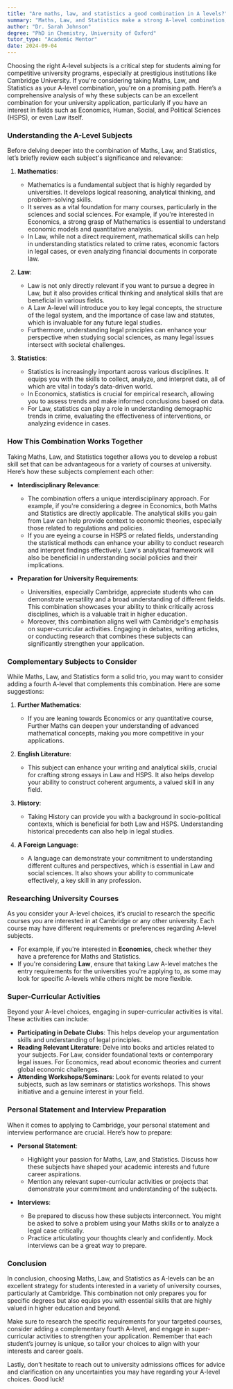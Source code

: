 ```yaml
---
title: "Are maths, law, and statistics a good combination in A levels?"
summary: "Maths, Law, and Statistics make a strong A-level combination, enhancing your university application for fields like Economics and Law."
author: "Dr. Sarah Johnson"
degree: "PhD in Chemistry, University of Oxford"
tutor_type: "Academic Mentor"
date: 2024-09-04
---
```


Choosing the right A-level subjects is a critical step for students aiming for competitive university programs, especially at prestigious institutions like Cambridge University. If you're considering taking Maths, Law, and Statistics as your A-level combination, you're on a promising path. Here’s a comprehensive analysis of why these subjects can be an excellent combination for your university application, particularly if you have an interest in fields such as Economics, Human, Social, and Political Sciences (HSPS), or even Law itself.

### Understanding the A-Level Subjects

Before delving deeper into the combination of Maths, Law, and Statistics, let’s briefly review each subject's significance and relevance:

1. **Mathematics**: 
   - Mathematics is a fundamental subject that is highly regarded by universities. It develops logical reasoning, analytical thinking, and problem-solving skills. 
   - It serves as a vital foundation for many courses, particularly in the sciences and social sciences. For example, if you're interested in Economics, a strong grasp of Mathematics is essential to understand economic models and quantitative analysis.
   - In Law, while not a direct requirement, mathematical skills can help in understanding statistics related to crime rates, economic factors in legal cases, or even analyzing financial documents in corporate law.

2. **Law**: 
   - Law is not only directly relevant if you want to pursue a degree in Law, but it also provides critical thinking and analytical skills that are beneficial in various fields.
   - A Law A-level will introduce you to key legal concepts, the structure of the legal system, and the importance of case law and statutes, which is invaluable for any future legal studies.
   - Furthermore, understanding legal principles can enhance your perspective when studying social sciences, as many legal issues intersect with societal challenges.

3. **Statistics**: 
   - Statistics is increasingly important across various disciplines. It equips you with the skills to collect, analyze, and interpret data, all of which are vital in today’s data-driven world.
   - In Economics, statistics is crucial for empirical research, allowing you to assess trends and make informed conclusions based on data.
   - For Law, statistics can play a role in understanding demographic trends in crime, evaluating the effectiveness of interventions, or analyzing evidence in cases.

### How This Combination Works Together

Taking Maths, Law, and Statistics together allows you to develop a robust skill set that can be advantageous for a variety of courses at university. Here’s how these subjects complement each other:

- **Interdisciplinary Relevance**: 
  - The combination offers a unique interdisciplinary approach. For example, if you're considering a degree in Economics, both Maths and Statistics are directly applicable. The analytical skills you gain from Law can help provide context to economic theories, especially those related to regulations and policies.
  - If you are eyeing a course in HSPS or related fields, understanding the statistical methods can enhance your ability to conduct research and interpret findings effectively. Law's analytical framework will also be beneficial in understanding social policies and their implications.

- **Preparation for University Requirements**: 
  - Universities, especially Cambridge, appreciate students who can demonstrate versatility and a broad understanding of different fields. This combination showcases your ability to think critically across disciplines, which is a valuable trait in higher education.
  - Moreover, this combination aligns well with Cambridge's emphasis on super-curricular activities. Engaging in debates, writing articles, or conducting research that combines these subjects can significantly strengthen your application.

### Complementary Subjects to Consider

While Maths, Law, and Statistics form a solid trio, you may want to consider adding a fourth A-level that complements this combination. Here are some suggestions:

1. **Further Mathematics**: 
   - If you are leaning towards Economics or any quantitative course, Further Maths can deepen your understanding of advanced mathematical concepts, making you more competitive in your applications.

2. **English Literature**: 
   - This subject can enhance your writing and analytical skills, crucial for crafting strong essays in Law and HSPS. It also helps develop your ability to construct coherent arguments, a valued skill in any field.

3. **History**: 
   - Taking History can provide you with a background in socio-political contexts, which is beneficial for both Law and HSPS. Understanding historical precedents can also help in legal studies.

4. **A Foreign Language**: 
   - A language can demonstrate your commitment to understanding different cultures and perspectives, which is essential in Law and social sciences. It also shows your ability to communicate effectively, a key skill in any profession.

### Researching University Courses

As you consider your A-level choices, it’s crucial to research the specific courses you are interested in at Cambridge or any other university. Each course may have different requirements or preferences regarding A-level subjects. 

- For example, if you're interested in **Economics**, check whether they have a preference for Maths and Statistics. 
- If you're considering **Law**, ensure that taking Law A-level matches the entry requirements for the universities you're applying to, as some may look for specific A-levels while others might be more flexible.

### Super-Curricular Activities

Beyond your A-level choices, engaging in super-curricular activities is vital. These activities can include:

- **Participating in Debate Clubs**: This helps develop your argumentation skills and understanding of legal principles.
- **Reading Relevant Literature**: Delve into books and articles related to your subjects. For Law, consider foundational texts or contemporary legal issues. For Economics, read about economic theories and current global economic challenges.
- **Attending Workshops/Seminars**: Look for events related to your subjects, such as law seminars or statistics workshops. This shows initiative and a genuine interest in your field.

### Personal Statement and Interview Preparation

When it comes to applying to Cambridge, your personal statement and interview performance are crucial. Here’s how to prepare:

- **Personal Statement**: 
  - Highlight your passion for Maths, Law, and Statistics. Discuss how these subjects have shaped your academic interests and future career aspirations.
  - Mention any relevant super-curricular activities or projects that demonstrate your commitment and understanding of the subjects.

- **Interviews**: 
  - Be prepared to discuss how these subjects interconnect. You might be asked to solve a problem using your Maths skills or to analyze a legal case critically.
  - Practice articulating your thoughts clearly and confidently. Mock interviews can be a great way to prepare.

### Conclusion

In conclusion, choosing Maths, Law, and Statistics as A-levels can be an excellent strategy for students interested in a variety of university courses, particularly at Cambridge. This combination not only prepares you for specific degrees but also equips you with essential skills that are highly valued in higher education and beyond.

Make sure to research the specific requirements for your targeted courses, consider adding a complementary fourth A-level, and engage in super-curricular activities to strengthen your application. Remember that each student’s journey is unique, so tailor your choices to align with your interests and career goals.

Lastly, don’t hesitate to reach out to university admissions offices for advice and clarification on any uncertainties you may have regarding your A-level choices. Good luck!
    
